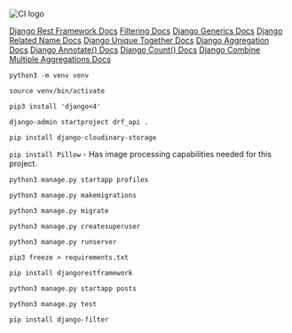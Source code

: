 ![CI logo](https://codeinstitute.s3.amazonaws.com/fullstack/ci_logo_small.png)

[Django Rest Framework Docs](https://www.django-rest-framework.org/)
[Filtering Docs](https://www.django-rest-framework.org/api-guide/filtering/)
[Django Generics Docs](https://www.django-rest-framework.org/api-guide/generic-views/#attributes/)
[Django Related Name Docs](https://docs.djangoproject.com/en/3.2/ref/models/fields/#django.db.models.ForeignKey.related_name)
[Django Unique Together Docs](https://docs.djangoproject.com/en/3.2/ref/models/options/#unique-together)
[Django Aggregation Docs](https://docs.djangoproject.com/en/3.2/topics/db/aggregation/)
[Django Annotate() Docs](https://docs.djangoproject.com/en/3.2/ref/models/querysets/#django.db.models.query.QuerySet.annotate)
[Django Count() Docs](https://docs.djangoproject.com/en/3.2/ref/models/querysets/#django.db.models.Count)
[Django Combine Multiple Aggregations Docs](https://docs.djangoproject.com/en/3.2/topics/db/aggregation/#combining-multiple-aggregations)


`python3 -m venv venv`

`source venv/bin/activate`

`pip3 install 'django<4'`

`django-admin startproject drf_api .`

`pip install django-cloudinary-storage`

`pip install Pillow` - Has image processing capabilities needed for this project.

`python3 manage.py startapp profiles`

`python3 manage.py makemigrations`

`python3 manage.py migrate`

`python3 manage.py createsuperuser`

`python3 manage.py runserver`

`pip3 freeze > requirements.txt`

`pip install djangorestframework`

`python3 manage.py startapp posts`

`python3 manage.py test`

`pip install django-filter`

